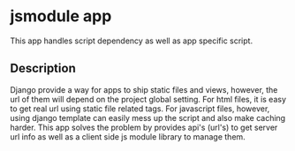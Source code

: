 # jsmodule app

This app handles script dependency as well as app specific script.

## Description

Django provide a way for apps to ship static files and views, however,
the url of them will depend on the project global setting. For html files,
it is easy to get real url using static file related tags. For javascript files,
however, using django template can easily mess up the script and also make
caching harder. This app solves the problem by provides api's (url's) to get
server url info as well as a client side js module library to manage them.
